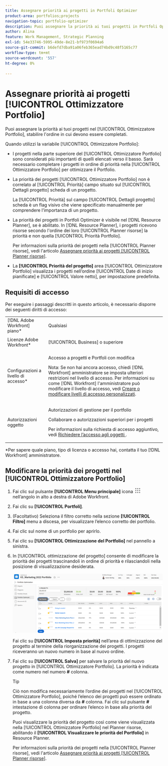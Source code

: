 ```yaml
---
title: Assegnare priorità ai progetti in Portfoli Optimizer
product-area: portfolios;projects
navigation-topic: portfolio-optimizer
description: Puoi assegnare la priorità ai tuoi progetti in Portfoli Optimizer per stabilire l'ordine in cui devono essere completati.
author: Alina
feature: Work Management, Strategic Planning
exl-id: 54e33746-5995-49de-8e21-bf973f0694a6
source-git-commit: b6defd7dba91a06feb365ead74bd9c48f5165c77
workflow-type: tm+mt
source-wordcount: '557'
ht-degree: 0%

---
```


# Assegnare priorità ai progetti [!UICONTROL Ottimizzatore Portfolio]

Puoi assegnare la priorità ai tuoi progetti nel [!UICONTROL Ottimizzatore Portfolio], stabilire l&#39;ordine in cui devono essere completati.

Quando utilizzi la variabile [!UICONTROL Ottimizzatore Portfolio]:

* I progetti nella parte superiore del [!UICONTROL Ottimizzatore Portfolio] sono considerati più importanti di quelli elencati verso il basso. Sarà necessario completare i progetti in ordine di priorità nella [!UICONTROL Ottimizzatore Portfolio] per ottimizzare il Portfolio.
* La priorità dei progetti [!UICONTROL Ottimizzatore Portfolio] non è correlato al [!UICONTROL Priorità] campo situato sul [!UICONTROL Dettagli progetto] scheda di un progetto.

   La [!UICONTROL Priorità] sul campo [!UICONTROL Dettagli progetto] scheda è un flag visivo che viene specificato manualmente per comprendere l’importanza di un progetto.

* La priorità dei progetti in Portfoli Optimizer è visibile nel [!DNL Resource Planner], se è abilitato. In [!DNL Resource Planner], i progetti ricevono risorse secondo l&#39;ordine dei loro [!UICONTROL Planner risorse] la priorità e non quella [!UICONTROL Priorità Portfolio].

   Per informazioni sulla priorità dei progetti nella [!UICONTROL Planner risorse], vedi l&#39;articolo [Assegnare priorità ai progetti [!UICONTROL Planner risorse]](../../../resource-mgmt/resource-planning/prioritize-projects-resource-planner.md).

* La **[!UICONTROL Priorità del progetto]** area [!UICONTROL Ottimizzatore Portfolio] visualizza i progetti nell’ordine [!UICONTROL Date di inizio pianificate] e [!UICONTROL Valore netto], per impostazione predefinita.

## Requisiti di accesso

Per eseguire i passaggi descritti in questo articolo, è necessario disporre dei seguenti diritti di accesso:

<table style="table-layout:auto"> 
 <col> 
 <col> 
 <tbody> 
  <tr> 
   <td role="rowheader">[!DNL Adobe Workfront] piano*</td> 
   <td> <p>Qualsiasi </p> </td> 
  </tr> 
  <tr> 
   <td role="rowheader">Licenze Adobe Workfront*</td> 
   <td> <p>[!UICONTROL Business] o superiore</p> </td> 
  </tr> 
  <tr> 
   <td role="rowheader">Configurazioni a livello di accesso*</td> 
   <td> <p>Accesso a progetti e Portfoli con modifica</p> <p>Nota: Se non hai ancora accesso, chiedi [!DNL Workfront] amministratore se imposta ulteriori restrizioni nel livello di accesso. Per informazioni su come [!DNL Workfront] l'amministratore può modificare il livello di accesso, vedi <a href="../../../administration-and-setup/add-users/configure-and-grant-access/create-modify-access-levels.md" class="MCXref xref">Creare o modificare livelli di accesso personalizzati</a>.</p> </td> 
  </tr> 
  <tr> 
   <td role="rowheader">Autorizzazioni oggetto</td> 
   <td> <p>Autorizzazioni di gestione per il portfolio</p> <p>Collaborare o autorizzazioni superiori per i progetti</p> <p>Per informazioni sulla richiesta di accesso aggiuntivo, vedi <a href="../../../workfront-basics/grant-and-request-access-to-objects/request-access.md" class="MCXref xref">Richiedere l’accesso agli oggetti </a>.</p> </td> 
  </tr> 
 </tbody> 
</table>

&#42;Per sapere quale piano, tipo di licenza o accesso hai, contatta il tuo [!DNL Workfront] amministratore.

## Modificare la priorità dei progetti nel [!UICONTROL Ottimizzatore Portfolio]

1. Fai clic sul pulsante **[!UICONTROL Menu principale]** icona ![](assets/main-menu-icon.png) nell’angolo in alto a destra di Adobe Workfront.

1. Fai clic su **[!UICONTROL Portfoli]**.
1. (Facoltativo) Seleziona il filtro corretto nella sezione **[!UICONTROL Filtro]** menu a discesa, per visualizzare l’elenco corretto dei portfolio.
1. Fai clic sul nome di un portfolio per aprirlo.
1. Fai clic su **[!UICONTROL Ottimizzazione del Portfolio]** nel pannello a sinistra.
1. In [!UICONTROL ottimizzazione del progetto] consente di modificare la priorità dei progetti trascinandoli in ordine di priorità e rilasciandoli nella posizione di visualizzazione desiderata.

   ![](assets/portfolio-optimizer-with-projects-nwe-350x89.png)

   Fai clic su **[!UICONTROL Imposta priorità]** nell’area di ottimizzazione del progetto al termine della riorganizzazione dei progetti. I progetti riceveranno un nuovo numero in base al nuovo ordine.

1. Fai clic su **[!UICONTROL Salva]** per salvare la priorità del nuovo progetto in [!UICONTROL Ottimizzatore Portfolio]. La priorità è indicata come numero nel numero **#** colonna.

   >[!TIP]
   >
   >Ciò non modifica necessariamente l’ordine dei progetti nel [!UICONTROL Ottimizzatore Portfolio], poiché l’elenco dei progetti può essere ordinato in base a una colonna diversa da **#** colonna. Fai clic sul pulsante **#** intestazione di colonna per ordinare l’elenco in base alla priorità del progetto.

   Puoi visualizzare la priorità del progetto così come viene visualizzata nella [!UICONTROL Ottimizzatore Portfolio] nel Planner risorse, abilitando il **[!UICONTROL Visualizzare le priorità del Portfolio]** in Resource Planner.

   Per informazioni sulla priorità dei progetti nella [!UICONTROL Planner risorse], vedi l&#39;articolo [Assegnare priorità ai progetti [!UICONTROL Planner risorse]](../../../resource-mgmt/resource-planning/prioritize-projects-resource-planner.md).
